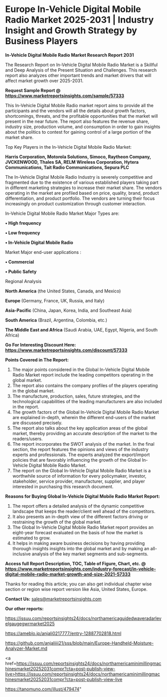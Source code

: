 # Europe In-Vehicle Digital Mobile Radio Market 2025-2031 | Industry Insight and Growth Strategy by Business Players

<strong>In-Vehicle Digital Mobile Radio Market Research Report 2031</strong>

The Research Report on In-Vehicle Digital Mobile Radio Market is a Skillful and Deep Analysis of the Present Situation and Challenges. This research report also analyzes other important trends and market drivers that will affect market growth over 2025-2031.

<strong>Request Sample Report @ <a href=https://www.marketreportsinsights.com/sample/57333>https://www.marketreportsinsights.com/sample/57333</a></strong>

This In-Vehicle Digital Mobile Radio market report aims to provide all the participants and the vendors will all the details about growth factors, shortcomings, threats, and the profitable opportunities that the market will present in the near future. The report also features the revenue share, industry size, production volume, and consumption in order to gain insights about the politics to contest for gaining control of a large portion of the market share.

Top Key Players in the In-Vehicle Digital Mobile Radio Market:

<strong>Harris Corporation, Motorola Solutions, Simoco, Raytheon Company, JVCKENWOOD, Thales SA, RELM Wireless Corporation, Hytera Communications, Tait Radio Communications, Sepura PLC</strong>

The In-Vehicle Digital Mobile Radio Industry is severely competitive and fragmented due to the existence of various established players taking part in different marketing strategies to increase their market share. The vendors operating in the market are profiled based on price, quality, brand, product differentiation, and product portfolio. The vendors are turning their focus increasingly on product customization through customer interaction.

In-Vehicle Digital Mobile Radio Market Major Types are:

<strong>• High frequency

• Low frequency

• In-Vehicle Digital Mobile Radio</strong>

Market Major end-user applications :

<strong>• Commercial

• Public Safety</strong>

Regional Analysis

</u><strong><b>North America</b></strong> (the United States, Canada, and Mexico)

<strong><b>Europe </b></strong>(Germany, France, UK, Russia, and Italy)

<strong><b>Asia-Pacific</b></strong> (China, Japan, Korea, India, and Southeast Asia)

<strong><b>South America</b></strong> (Brazil, Argentina, Colombia, etc.)

<strong><b>The Middle East and Africa</b></strong> (Saudi Arabia, UAE, Egypt, Nigeria, and South Africa)

<strong>Go For Interesting Discount Here: <a href=https://www.marketreportsinsights.com/discount/57333>https://www.marketreportsinsights.com/discount/57333</a></strong>

<strong>Points Covered in The Report:</strong>
<ol>
  <li>The major points considered in the Global In-Vehicle Digital Mobile Radio Market report include the leading competitors operating in the global market.</li>
  <li>The report also contains the company profiles of the players operating in the global market.</li>
  <li>The manufacture, production, sales, future strategies, and the technological capabilities of the leading manufacturers are also included in the report.</li>
  <li>The growth factors of the Global In-Vehicle Digital Mobile Radio Market are explained in-depth, wherein the different end-users of the market are discussed precisely.</li>
  <li>The report also talks about the key application areas of the global market, thereby providing an accurate description of the market to the readers/users.</li>
  <li>The report incorporates the SWOT analysis of the market. In the final section, the report features the opinions and views of the industry experts and professionals. The experts analyzed the export/import policies that are favorably influencing the growth of the Global In-Vehicle Digital Mobile Radio Market.</li>
  <li>The report on the Global In-Vehicle Digital Mobile Radio Market is a worthwhile source of information for every policymaker, investor, stakeholder, service provider, manufacturer, supplier, and player interested in purchasing this research document.</li>
</ol>
<strong>Reasons for Buying Global In-Vehicle Digital Mobile Radio Market Report:</strong>

<ol>
  <li>The report offers a detailed analysis of the dynamic competitive landscape that keeps the reader/client well ahead of the competitors.</li>
  <li>It also presents an in-depth view of the different factors driving or restraining the growth of the global market.</li>
  <li>The Global In-Vehicle Digital Mobile Radio Market report provides an eight-year forecast evaluated on the basis of how the market is estimated to grow.</li>
  <li>It helps in making aware business decisions by having providing thorough insights insights into the global market and by making an all-inclusive analysis of the key market segments and sub-segments.</li>
</ol>
<strong>Access full Report Description, TOC, Table of Figure, Chart, etc. @ <a href=https://www.marketreportsinsights.com/industry-forecast/in-vehicle-digital-mobile-radio-market-growth-and-size-2021-57333>https://www.marketreportsinsights.com/industry-forecast/in-vehicle-digital-mobile-radio-market-growth-and-size-2021-57333</a></strong>


Thanks for reading this article; you can also get individual chapter wise section or region wise report version like Asia, United States, Europe.

<strong>Contact Us:</strong>
sales@marketreportsinsights.com

<strong>Our other reports:</strong>

<a href=https://issuu.com/reportsinsights24/docs/northamericaguidedwaveradarlevelgaugegwrmarket2025>https://issuu.com/reportsinsights24/docs/northamericaguidedwaveradarlevelgaugegwrmarket2025</a>

<a href=https://ameblo.jp/anjali0217777/entry-12887702818.html>https://ameblo.jp/anjali0217777/entry-12887702818.html</a>

<a href=https://github.com/anjaliiii21/sss/blob/main/Europe-Handheld-Moisture-Analyzer-Market.md>https://github.com/anjaliiii21/sss/blob/main/Europe-Handheld-Moisture-Analyzer-Market.md</a>

<a href=https://issuu.com/reportsinsights24/docs/northamericaminimillingmachinesmarket20252031compr?cta=post-publish-view-live>https://issuu.com/reportsinsights24/docs/northamericaminimillingmachinesmarket20252031compr?cta=post-publish-view-live</a>

<a href=https://tanomuno.com/illust/479474>https://tanomuno.com/illust/479474</a>"
